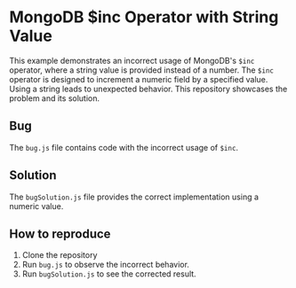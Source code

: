 # MongoDB $inc Operator with String Value

This example demonstrates an incorrect usage of MongoDB's `$inc` operator, where a string value is provided instead of a number.  The `$inc` operator is designed to increment a numeric field by a specified value.  Using a string leads to unexpected behavior.  This repository showcases the problem and its solution.

## Bug
The `bug.js` file contains code with the incorrect usage of `$inc`.

## Solution
The `bugSolution.js` file provides the correct implementation using a numeric value.

## How to reproduce
1. Clone the repository
2. Run `bug.js` to observe the incorrect behavior.
3. Run `bugSolution.js` to see the corrected result.